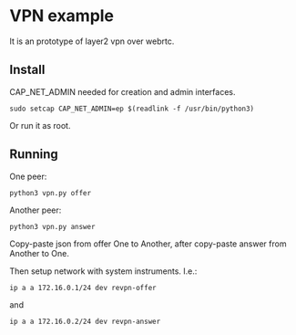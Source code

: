 # VPN example

It is an prototype of layer2 vpn over webrtc. 

Install
-------

CAP_NET_ADMIN needed for creation and admin interfaces.

```
sudo setcap CAP_NET_ADMIN=ep $(readlink -f /usr/bin/python3) 
```
Or run it as root.


Running
-------

One peer:

```
python3 vpn.py offer
```

Another peer:

```
python3 vpn.py answer
```

Copy-paste json from offer One to Another, after copy-paste answer from Another to One.

Then setup network with system instruments. I.e.:

```
ip a a 172.16.0.1/24 dev revpn-offer
```

and

```
ip a a 172.16.0.2/24 dev revpn-answer
```
